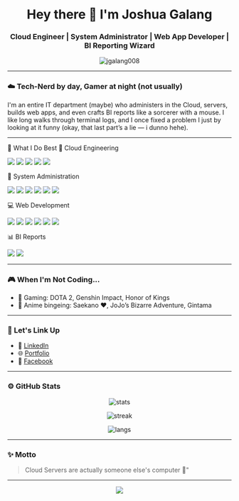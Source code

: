 <h1 align="center">Hey there 👋 I'm Joshua Galang</h1>
<h3 align="center">Cloud Engineer | System Administrator | Web App Developer | BI Reporting Wizard</h3>

<p align="center">
  <img src="https://komarev.com/ghpvc/?username=jgalang008&label=Profile+Views&color=red&style=flat-square" alt="jgalang008" />
</p>

---

### ☁️ Tech-Nerd by day, Gamer at night (not usually)

I'm an entire IT department (maybe) who administers in the Cloud, servers, builds web apps, and even crafts BI reports like a sorcerer with a mouse. I like long walks through terminal logs, and I once fixed a problem I just by looking at it funny (okay, that last part’s a lie — i dunno hehe).

---

🧠 What I Do Best
🚀 Cloud Engineering
<p align="left"> <img src="https://img.shields.io/badge/Google%20Cloud-4285F4?logo=googlecloud&logoColor=white&style=for-the-badge" /> <img src="https://img.shields.io/badge/Huawei%20Cloud-C70039?logo=huawei&logoColor=white&style=for-the-badge" /> <img src="https://img.shields.io/badge/Amazon%20AWS-232F3E?logo=amazonaws&logoColor=white&style=for-the-badge" /> <img src="https://img.shields.io/badge/Azure-0078D4?logo=microsoftazure&logoColor=white&style=for-the-badge" /> <img src="https://img.shields.io/badge/Globe%20Cloud-000000?style=for-the-badge&logo=cloudflare&logoColor=white" /> </p>
🧰 System Administration
<p align="left"> <img src="https://img.shields.io/badge/Ubuntu-E95420?logo=ubuntu&logoColor=white&style=for-the-badge" /> <img src="https://img.shields.io/badge/CentOS-262577?logo=centos&logoColor=white&style=for-the-badge" /> <img src="https://img.shields.io/badge/Nginx-009639?logo=nginx&logoColor=white&style=for-the-badge" /> <img src="https://img.shields.io/badge/Apache-D22128?logo=apache&logoColor=white&style=for-the-badge" /> <img src="https://img.shields.io/badge/Tomcat-F8DC75?logo=apachetomcat&logoColor=black&style=for-the-badge" /> <img src="https://img.shields.io/badge/GlassFish-000000?style=for-the-badge&logo=java&logoColor=white" /> </p>
💻 Web Development
<p align="left"> <img src="https://img.shields.io/badge/Next.js-000000?logo=nextdotjs&logoColor=white&style=for-the-badge" /> <img src="https://img.shields.io/badge/Tailwind%20CSS-06B6D4?logo=tailwindcss&logoColor=white&style=for-the-badge" /> <img src="https://img.shields.io/badge/Grails-558539?logo=java&logoColor=white&style=for-the-badge" /> <img src="https://img.shields.io/badge/Java-007396?logo=java&logoColor=white&style=for-the-badge" /> <img src="https://img.shields.io/badge/PostgreSQL-4169E1?logo=postgresql&logoColor=white&style=for-the-badge" /> <img src="https://img.shields.io/badge/MySQL-4479A1?logo=mysql&logoColor=white&style=for-the-badge" /> </p>
📊 BI Reports
<p align="left"> <img src="https://img.shields.io/badge/Jaspersoft-1B5E20?style=for-the-badge&logo=apache&logoColor=white" /> <img src="https://img.shields.io/badge/JasperServer-6A1B9A?style=for-the-badge&logo=apache&logoColor=white" /> </p>

---

### 🎮 When I'm Not Coding...

- 👾 Gaming: DOTA 2, Genshin Impact, Honor of Kings
- 🍿 Anime bingeing: Saekano ❤️, JoJo’s Bizarre Adventure, Gintama

---

### 🔗 Let's Link Up

- 💼 [LinkedIn](https://www.linkedin.com/in/galangjoshua)
- 🌐 [Portfolio](https://jgalanng.com)
- 💬 [Facebook](https://facebook.com/Hachiko008)

---

### ⚙️ GitHub Stats

<p align="center">
  <img src="https://github-readme-stats.vercel.app/api?username=jgalang0923&show_icons=true&theme=tokyonight&hide_border=true" alt="stats" />
</p>
<p align="center">
  <img src="https://github-readme-streak-stats.herokuapp.com?user=jgalang0923&theme=tokyonight&hide_border=true" alt="streak" />
</p>
<p align="center">
  <img src="https://github-readme-stats.vercel.app/api/top-langs/?username=jgalang0923&layout=compact&theme=tokyonight&hide_border=true" alt="langs" />
</p>

---

### ✨ Motto

> Cloud Servers are actually someone else's computer 🥴"

---

<p align="center">
  <img src="https://capsule-render.vercel.app/api?type=wave&color=auto&height=100&section=footer&fontColor=ffffff&text=Thanks+for+scrolling!&animation=twinkling" />
</p>
